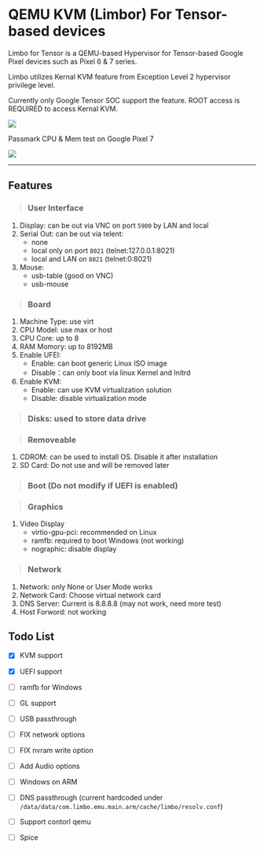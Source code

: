 # QEMU KVM (Limbor) For Tensor-based devices 

Limbo for Tensor is a QEMU-based Hypervisor for Tensor-based Google Pixel devices such as Pixel 6 & 7 series.

Limbo utilizes Kernal KVM feature from Exception Level 2 hypervisor privilege level. 

Currently only Google Tensor SOC support the feature. ROOT access is REQUIRED to access Kernal KVM.


![](https://github.com/wasdwasd0105/limbo_tensor/blob/master/pics/Screenshot_20221024-022640.png?raw=true)

Passmark CPU & Mem test on Google Pixel 7

![](https://github.com/wasdwasd0105/limbo_tensor/blob/master/pics/passmark_8cores.png?raw=true)


***

## Features

>### User Interface 
1. Display: can  be out via VNC on port `5900` by LAN and local
2. Serial Out: can be out via telent:
    - none
    - local only on port `8021` (telnet:127.0.0.1:8021)
    - local and LAN on `8021` (telnet:0:8021)
3. Mouse:
   - usb-table (good on VNC)
   - usb-mouse

>### Board 
1. Machine Type: use virt
2. CPU Model: use max or host
3. CPU Core: up to 8
4. RAM Momory: up to 8192MB
5. Enable UFEI:
   - Enable: can boot generic Linux ISO image
   - Disable：can only boot via linux Kernel and Initrd
6. Enable KVM:
   - Enable: can use KVM virtualization solution
   - Disable: disable virtualization mode

>### Disks: used to store data drive

>### Removeable 
1. CDROM: can be used to install OS. Disable it after installation
2. SD Card: Do not use and will be removed later

>### Boot (Do not modify if UEFI is enabled)

>### Graphics
1. Video Display
    - virtio-gpu-pci: recommended on Linux
    - ramfb: required to boot Windows (not working)
    - nographic: disable display

>### Network
1. Network: only None or User Mode works
2. Network Card: Choose virtual network card
3. DNS Server: Current is 8.8.8.8 (may not work, need more test)
4. Host Forword: not working


## Todo List
- [x] KVM support
- [x] UEFI support
- [ ] ramfb for Windows
- [ ] GL support
- [ ] USB passthrough
- [ ] FIX network options
- [ ] FIX nvram write option
- [ ] Add Audio options
- [ ] Windows on ARM
- [ ] DNS passthrough (current hardcoded under `/data/data/com.limbo.emu.main.arm/cache/limbo/resolv.conf`)
- [ ] Support contorl qemu
- [ ] Spice 


